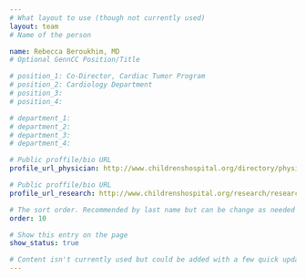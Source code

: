 ```yaml
---
# What layout to use (though not currently used)
layout: team
# Name of the person

name: Rebecca Beroukhim, MD
# Optional GennCC Position/Title

# position_1: Co-Director, Cardiac Tumor Program
# position_2: Cardiology Department
# position_3:
# position_4:

# department_1:
# department_2:
# department_3:
# department_4:

# Public proffile/bio URL
profile_url_physician: http://www.childrenshospital.org/directory/physicians/b/rebecca-beroukhim

# Public proffile/bio URL
profile_url_research: http://www.childrenshospital.org/research/researchers/b/rebecca-beroukhim

# The sort order. Recommended by last name but can be change as needed
order: 10

# Show this entry on the page
show_status: true

# Content isn't currently used but could be added with a few quick updates if needed to allow for bios
---
```

